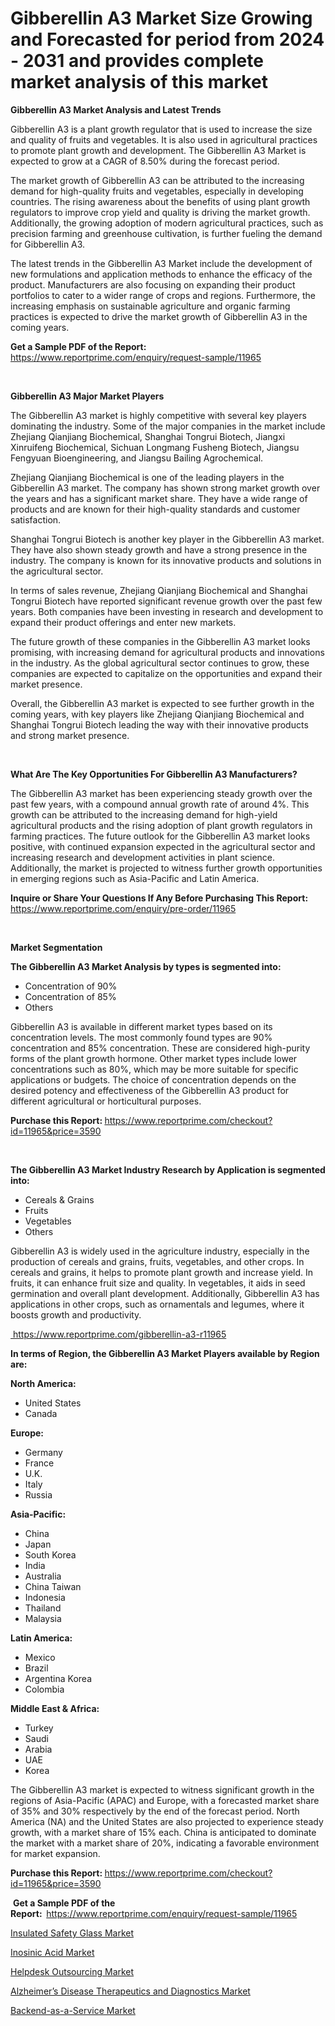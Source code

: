 <p><h1>Gibberellin A3 Market Size Growing and Forecasted for period from 2024 - 2031 and provides complete market analysis of this market</h1></p><p><strong>Gibberellin A3 Market Analysis and Latest Trends</strong></p>
<p><p>Gibberellin A3 is a plant growth regulator that is used to increase the size and quality of fruits and vegetables. It is also used in agricultural practices to promote plant growth and development. The Gibberellin A3 Market is expected to grow at a CAGR of 8.50% during the forecast period.</p><p>The market growth of Gibberellin A3 can be attributed to the increasing demand for high-quality fruits and vegetables, especially in developing countries. The rising awareness about the benefits of using plant growth regulators to improve crop yield and quality is driving the market growth. Additionally, the growing adoption of modern agricultural practices, such as precision farming and greenhouse cultivation, is further fueling the demand for Gibberellin A3.</p><p>The latest trends in the Gibberellin A3 Market include the development of new formulations and application methods to enhance the efficacy of the product. Manufacturers are also focusing on expanding their product portfolios to cater to a wider range of crops and regions. Furthermore, the increasing emphasis on sustainable agriculture and organic farming practices is expected to drive the market growth of Gibberellin A3 in the coming years.</p></p>
<p><strong>Get a Sample PDF of the Report:&nbsp;</strong> <a href="https://www.reportprime.com/enquiry/request-sample/11965">https://www.reportprime.com/enquiry/request-sample/11965</a></p>
<p>&nbsp;</p>
<p><strong>Gibberellin A3 Major Market Players</strong></p>
<p><p>The Gibberellin A3 market is highly competitive with several key players dominating the industry. Some of the major companies in the market include Zhejiang Qianjiang Biochemical, Shanghai Tongrui Biotech, Jiangxi Xinruifeng Biochemical, Sichuan Longmang Fusheng Biotech, Jiangsu Fengyuan Bioengineering, and Jiangsu Bailing Agrochemical.</p><p>Zhejiang Qianjiang Biochemical is one of the leading players in the Gibberellin A3 market. The company has shown strong market growth over the years and has a significant market share. They have a wide range of products and are known for their high-quality standards and customer satisfaction.</p><p>Shanghai Tongrui Biotech is another key player in the Gibberellin A3 market. They have also shown steady growth and have a strong presence in the industry. The company is known for its innovative products and solutions in the agricultural sector.</p><p>In terms of sales revenue, Zhejiang Qianjiang Biochemical and Shanghai Tongrui Biotech have reported significant revenue growth over the past few years. Both companies have been investing in research and development to expand their product offerings and enter new markets.</p><p>The future growth of these companies in the Gibberellin A3 market looks promising, with increasing demand for agricultural products and innovations in the industry. As the global agricultural sector continues to grow, these companies are expected to capitalize on the opportunities and expand their market presence.</p><p>Overall, the Gibberellin A3 market is expected to see further growth in the coming years, with key players like Zhejiang Qianjiang Biochemical and Shanghai Tongrui Biotech leading the way with their innovative products and strong market presence.</p></p>
<p>&nbsp;</p>
<p><strong>What Are The Key Opportunities For Gibberellin A3 Manufacturers?</strong></p>
<p><p>The Gibberellin A3 market has been experiencing steady growth over the past few years, with a compound annual growth rate of around 4%. This growth can be attributed to the increasing demand for high-yield agricultural products and the rising adoption of plant growth regulators in farming practices. The future outlook for the Gibberellin A3 market looks positive, with continued expansion expected in the agricultural sector and increasing research and development activities in plant science. Additionally, the market is projected to witness further growth opportunities in emerging regions such as Asia-Pacific and Latin America.</p></p>
<p><strong>Inquire or Share Your Questions If Any Before Purchasing This Report:</strong> <a href="https://www.reportprime.com/enquiry/pre-order/11965">https://www.reportprime.com/enquiry/pre-order/11965</a></p>
<p>&nbsp;</p>
<p><strong>Market Segmentation</strong></p>
<p><strong>The Gibberellin A3 Market Analysis by types is segmented into:</strong></p>
<p><ul><li>Concentration of 90%</li><li>Concentration of 85%</li><li>Others</li></ul></p>
<p><p>Gibberellin A3 is available in different market types based on its concentration levels. The most commonly found types are 90% concentration and 85% concentration. These are considered high-purity forms of the plant growth hormone. Other market types include lower concentrations such as 80%, which may be more suitable for specific applications or budgets. The choice of concentration depends on the desired potency and effectiveness of the Gibberellin A3 product for different agricultural or horticultural purposes.</p></p>
<p><strong>Purchase this Report:&nbsp;</strong><a href="https://www.reportprime.com/checkout?id=11965&price=3590">https://www.reportprime.com/checkout?id=11965&price=3590</a></p>
<p>&nbsp;</p>
<p><strong>The Gibberellin A3 Market Industry Research by Application is segmented into:</strong></p>
<p><ul><li>Cereals & Grains</li><li>Fruits</li><li>Vegetables</li><li>Others</li></ul></p>
<p><p>Gibberellin A3 is widely used in the agriculture industry, especially in the production of cereals and grains, fruits, vegetables, and other crops. In cereals and grains, it helps to promote plant growth and increase yield. In fruits, it can enhance fruit size and quality. In vegetables, it aids in seed germination and overall plant development. Additionally, Gibberellin A3 has applications in other crops, such as ornamentals and legumes, where it boosts growth and productivity.</p></p>
<p><a href="https://www.reportprime.com/gibberellin-a3-r11965">&nbsp;https://www.reportprime.com/gibberellin-a3-r11965</a></p>
<p><strong>In terms of Region, the Gibberellin A3 Market Players available by Region are:</strong></p>
<p>
    <p> <strong> North America: </strong>
        <ul>
            <li>United States</li>
            <li>Canada</li>
        </ul>
        </p> 
    <p> <strong> Europe: </strong>
        <ul>
            <li>Germany</li>
            <li>France</li>
            <li>U.K.</li>
            <li>Italy</li>
            <li>Russia</li>
        </ul>
        </p> 
    <p> <strong> Asia-Pacific: </strong>
        <ul>
            <li>China</li>
            <li>Japan</li>
            <li>South Korea</li>
            <li>India</li>
            <li>Australia</li>
            <li>China Taiwan</li>
            <li>Indonesia</li>
            <li>Thailand</li>
            <li>Malaysia</li>
        </ul>
        </p> 
    <p> <strong> Latin America: </strong>
        <ul>
            <li>Mexico</li>
            <li>Brazil</li>
            <li>Argentina Korea</li>
            <li>Colombia</li>
        </ul>
        </p> 
    <p> <strong> Middle East & Africa: </strong>
        <ul>
            <li>Turkey</li>
            <li>Saudi</li>
            <li>Arabia</li>
            <li>UAE</li>
            <li>Korea</li>
        </ul>
    </p>
    </p>
<p><p>The Gibberellin A3 market is expected to witness significant growth in the regions of Asia-Pacific (APAC) and Europe, with a forecasted market share of 35% and 30% respectively by the end of the forecast period. North America (NA) and the United States are also projected to experience steady growth, with a market share of 15% each. China is anticipated to dominate the market with a market share of 20%, indicating a favorable environment for market expansion.</p></p>
<p><strong>Purchase this Report: </strong><a href="https://www.reportprime.com/checkout?id=11965&price=3590">https://www.reportprime.com/checkout?id=11965&price=3590</a></p>
<p>&nbsp;<strong>Get a Sample PDF of the Report:&nbsp;&nbsp;</strong><a href="https://www.reportprime.com/enquiry/request-sample/11965">https://www.reportprime.com/enquiry/request-sample/11965</a></p>
<p><strong></strong></p>
<p><p><a href="https://github.com/dmmanir420/Market-Research-Report-List-2/blob/main/insulated-safety-glass-market.md">Insulated Safety Glass Market</a></p><p><a href="https://github.com/susanjprice2023/Market-Research-Report-List-2/blob/main/inosinic-acid-market.md">Inosinic Acid Market</a></p><p><a href="https://issuu.com/reportprime-2/docs/helpdesk-outsourcing-market-size-20_54899494c9f30b">Helpdesk Outsourcing Market</a></p><p><a href="https://issuu.com/reportprime-2/docs/alzheimers-disease-therapeutics-and_f41a588a163840">Alzheimer’s Disease Therapeutics and Diagnostics Market</a></p><p><a href="https://issuu.com/reportprime-2/docs/backend-as-a-service-market-size-20_e8ff308d131b7c">Backend-as-a-Service Market</a></p></p>
